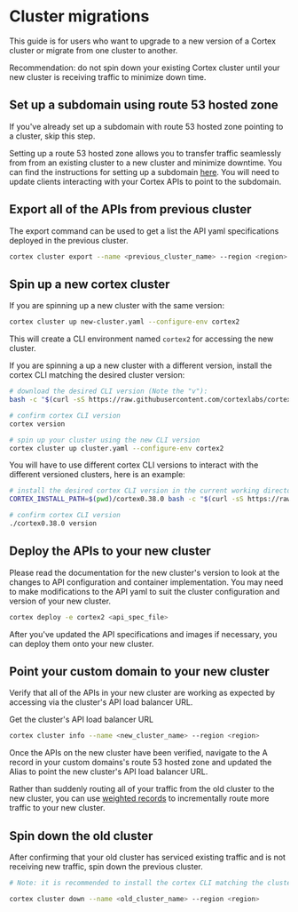 # Cluster migrations

This guide is for users who want to upgrade to a new version of a Cortex cluster or migrate from one cluster to another.

Recommendation: do not spin down your existing Cortex cluster until your new cluster is receiving traffic to minimize down time.

## Set up a subdomain using route 53 hosted zone

If you've already set up a subdomain with route 53 hosted zone pointing to a cluster, skip this step.

Setting up a route 53 hosted zone allows you to transfer traffic seamlessly from from an existing cluster to a new cluster and minimize downtime. You can find the instructions for setting up a subdomain [here](../networking/custom-domain.md). You will need to update clients interacting with your Cortex APIs to point to the subdomain.

## Export all of the APIs from previous cluster

The export command can be used to get a list the API yaml specifications deployed in the previous cluster.

```bash
cortex cluster export --name <previous_cluster_name> --region <region>
```

## Spin up a new cortex cluster

If you are spinning up a new cluster with the same version:

```bash
cortex cluster up new-cluster.yaml --configure-env cortex2
```

This will create a CLI environment named `cortex2` for accessing the new cluster.

If you are spinning a up a new cluster with a different version, install the cortex CLI matching the desired cluster version:

<!-- CORTEX_VERSION_README x2 -->
```bash
# download the desired CLI version (Note the "v"):
bash -c "$(curl -sS https://raw.githubusercontent.com/cortexlabs/cortex/v0.38.0/get-cli.sh)"

# confirm cortex CLI version
cortex version

# spin up your cluster using the new CLI version
cortex cluster up cluster.yaml --configure-env cortex2
```

You will have to use different cortex CLI versions to interact with the different versioned clusters, here is an example:

<!-- CORTEX_VERSION_README x3 -->
```bash
# install the desired cortex CLI version in the current working directory (Note the "v"):
CORTEX_INSTALL_PATH=$(pwd)/cortex0.38.0 bash -c "$(curl -sS https://raw.githubusercontent.com/cortexlabs/cortex/v0.38.0/get-cli.sh)"

# confirm cortex CLI version
./cortex0.38.0 version
```

## Deploy the APIs to your new cluster

Please read the documentation for the new cluster's version to look at the changes to API configuration and container implementation. You may need to make modifications to the API yaml to suit the cluster configuration and version of your new cluster.

```bash
cortex deploy -e cortex2 <api_spec_file>
```

After you've updated the API specifications and images if necessary, you can deploy them onto your new cluster.

## Point your custom domain to your new cluster

Verify that all of the APIs in your new cluster are working as expected by accessing via the cluster's API load balancer URL.

Get the cluster's API load balancer URL

```bash
cortex cluster info --name <new_cluster_name> --region <region>
```

Once the APIs on the new cluster have been verified, navigate to the A record in your custom domains's route 53 hosted zone and updated the Alias to point the new cluster's API load balancer URL.

Rather than suddenly routing all of your traffic from the old cluster to the new cluster, you can use [weighted records](https://docs.aws.amazon.com/Route53/latest/DeveloperGuide/routing-policy.html#routing-policy-weighted) to incrementally route more traffic to your new cluster.

## Spin down the old cluster

After confirming that your old cluster has serviced existing traffic and is not receiving new traffic, spin down the previous cluster.

```bash
# Note: it is recommended to install the cortex CLI matching the cluster's version to more effectively spin down the cluster

cortex cluster down --name <old_cluster_name> --region <region>
```
